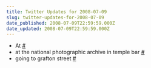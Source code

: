 ```yaml
---
title: Twitter Updates for 2008-07-09
slug: twitter-updates-for-2008-07-09
date_published: 2008-07-09T22:59:59.000Z
date_updated: 2008-07-09T22:59:59.000Z
---
```


- At [#](http://twitter.com/joelgoodman/statuses/853586789)
- at the national photographic archive in temple bar [#](http://twitter.com/joelgoodman/statuses/853587163)
- going to grafton street [#](http://twitter.com/joelgoodman/statuses/853622674)
